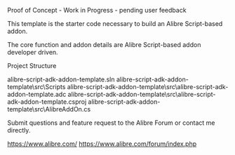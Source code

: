 Proof of Concept - Work in Progress - pending user feedback

This template is the starter code necessary to build an Alibre Script-based addon.

The core function and addon details are Alibre Script-based addon developer driven.

Project Structure 

alibre-script-adk-addon-template.sln
alibre-script-adk-addon-template\src\Scripts
alibre-script-adk-addon-template\src\alibre-script-adk-addon-template.adc
alibre-script-adk-addon-template\src\alibre-script-adk-addon-template.csproj
alibre-script-adk-addon-template\src\AlibreAddOn.cs

Submit questions and feature request to the Alibre Forum or contact me directly.

https://www.alibre.com/ https://www.alibre.com/forum/index.php
